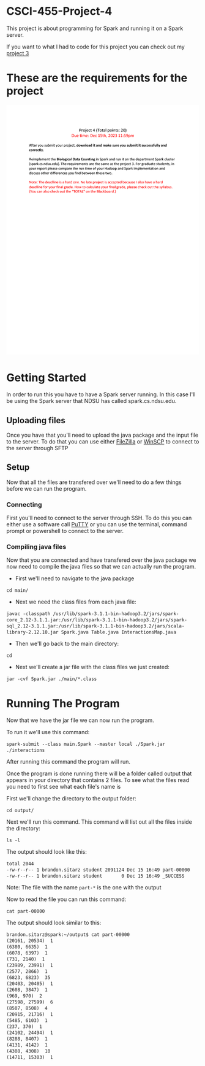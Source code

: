 # CSCI-455-Project-4
This project is about programming for Spark and running it on a Spark server.

If you want to what I had to code for this project you can check out my [project 3](https://github.com/brandon57/CSCI-455-Project-3)

# These are the requirements for the project
<p align="center">
  <img src="Documents/project4_2023_Fall.png" width="688" />
</p>

# Getting Started

In order to run this you have to have a Spark server running.
In this case I'll be using the Spark server that NDSU has called spark.cs.ndsu.edu.

## Uploading files
Once you have that you'll need to upload the java package and the input file to the server. To do that you can use either [FileZilla](https://filezilla-project.org/) or [WinSCP](https://winscp.net/eng/index.php) to connect to the server through SFTP

## Setup
Now that all the files are transfered over we'll need to do a few things before we can run the program.

### Connecting
First you'll need to connect to the server through SSH. To do this you can either use a software call [PuTTY](https://www.putty.org/)
or you can use the terminal, command prompt or powershell to connect to the server.

### Compiling java files
Now that you are connected and have transfered over the java package we now need to compile the java files so that we can actually run the program.

* First we'll need to navigate to the java package
```
cd main/
```

* Next we need the class files from each java file:
```
javac -classpath /usr/lib/spark-3.1.1-bin-hadoop3.2/jars/spark-core_2.12-3.1.1.jar:/usr/lib/spark-3.1.1-bin-hadoop3.2/jars/spark-sql_2.12-3.1.1.jar:/usr/lib/spark-3.1.1-bin-hadoop3.2/jars/scala-library-2.12.10.jar Spark.java Table.java InteractionsMap.java
```

* Then we'll go back to the main directory:
```
cd
```

* Next we'll create a jar file with the class files we just created:
```
jar -cvf Spark.jar ./main/*.class
```

# Running The Program
Now that we have the jar file we can now run the program.

To run it we'll use this command:
```
spark-submit --class main.Spark --master local ./Spark.jar ./interactions
```
After running this command the program will run.

Once the program is done running there will be a folder called output that appears in your directory that contains 2 files. 
To see what the files read you need to first see what each file's name is

First we'll change the directory to the output folder:
```
cd output/
```
Next we'll run this command. This command will list out all the files inside the directory:
```
ls -l
```
The output should look like this:
```
total 2044
-rw-r--r-- 1 brandon.sitarz student 2091124 Dec 15 16:49 part-00000
-rw-r--r-- 1 brandon.sitarz student       0 Dec 15 16:49 _SUCCESS
```
Note: The file with the name `part-*` is the one with the output

Now to read the file you can run this command:
```
cat part-00000
```

The output should look similar to this:
```
brandon.sitarz@spark:~/output$ cat part-00000
(20161, 20534)  1
(6380, 6635)  1
(6078, 6397)  1
(731, 2140)  1
(23989, 23991)  1
(2577, 2866)  1
(6823, 6823)  35
(20403, 20405)  1
(2608, 3847)  1
(969, 970)  2
(27598, 27599)  6
(8507, 8508)  4
(20915, 21716)  1
(5485, 6103)  1
(237, 370)  1
(24102, 24494)  1
(8288, 8407)  1
(4131, 4142)  1
(4308, 4308)  10
(14711, 15303)  1
```
